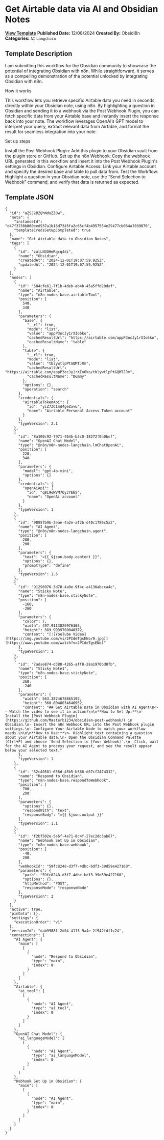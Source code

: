 # Get Airtable data via AI and Obsidian Notes

**[View Template](https://n8n.io/workflows/2615-/)**  **Published Date:** 12/08/2024  **Created By:** Obsidi8n  **Categories:** `AI` `Langchain`  

## Template Description

I am submitting this workflow for the Obsidian community to showcase the potential of integrating Obsidian with n8n. While straightforward, it serves as a compelling demonstration of the potential unlocked by integrating Obsidian with n8n.

How it works

This workflow  lets you retrieve specific Airtable data you need in seconds, directly within your Obsidian note, using n8n. By highlighting a question in Obsidian and sending it to a webhook via the Post Webhook Plugin, you can fetch specific data from your Airtable base and instantly insert the response back into your note. The workflow leverages OpenAI’s GPT model to interpret your query, extract relevant data from Airtable, and format the result for seamless integration into your note.

Set up steps

Install the Post Webhook Plugin: Add this plugin to your Obsidian vault from the plugin store or GitHub.
Set up the n8n Webhook: Copy the webhook URL generated in this workflow and insert it into the Post Webhook Plugin's settings in Obsidian.
Configure Airtable Access: Link your Airtable account and specify the desired base and table to pull data from.
Test the Workflow: Highlight a question in your Obsidian note, use the “Send Selection to Webhook” command, and verify that data is returned as expected.

## Template JSON

```
{
  "id": "aZSJ2BZQhNduZZ8w",
  "meta": {
    "instanceId": "d47f3738b860eed937a1b18d7345fa2c65cf4b4957554e29477cb064a7039870",
    "templateCredsSetupCompleted": true
  },
  "name": "Get Airtable data in Obsidian Notes",
  "tags": [
    {
      "id": "zalLN3OHeRqcq4di",
      "name": "Obsidian",
      "createdAt": "2024-12-01T19:07:59.925Z",
      "updatedAt": "2024-12-01T19:07:59.925Z"
    }
  ],
  "nodes": [
    {
      "id": "584cfe61-7f1b-4deb-ab4b-45a5ffd20daf",
      "name": "Airtable",
      "type": "n8n-nodes-base.airtableTool",
      "position": [
        540,
        340
      ],
      "parameters": {
        "base": {
          "__rl": true,
          "mode": "list",
          "value": "appP3ocJy1rXIo6ko",
          "cachedResultUrl": "https://airtable.com/appP3ocJy1rXIo6ko",
          "cachedResultName": "table"
        },
        "table": {
          "__rl": true,
          "mode": "list",
          "value": "tblywtlpPtGQMTJRm",
          "cachedResultUrl": "https://airtable.com/appP3ocJy1rXIo6ko/tblywtlpPtGQMTJRm",
          "cachedResultName": "Dummy"
        },
        "options": {},
        "operation": "search"
      },
      "credentials": {
        "airtableTokenApi": {
          "id": "yiZ7ZC1md4geZovu",
          "name": "Airtable Personal Access Token account"
        }
      },
      "typeVersion": 2.1
    },
    {
      "id": "8a100c92-7971-464b-b3c0-18272f0a0bef",
      "name": "OpenAI Chat Model",
      "type": "@n8n/n8n-nodes-langchain.lmChatOpenAi",
      "position": [
        220,
        340
      ],
      "parameters": {
        "model": "gpt-4o-mini",
        "options": {}
      },
      "credentials": {
        "openAiApi": {
          "id": "q8L9oWVM7QyzYEE5",
          "name": "OpenAi account"
        }
      },
      "typeVersion": 1
    },
    {
      "id": "98887b9b-2eae-4a2e-af2b-d40c1786c5a2",
      "name": "AI Agent",
      "type": "@n8n/n8n-nodes-langchain.agent",
      "position": [
        280,
        200
      ],
      "parameters": {
        "text": "={{ $json.body.content }}",
        "options": {},
        "promptType": "define"
      },
      "typeVersion": 1.6
    },
    {
      "id": "91296976-3d78-4a9e-9f4c-a4136abcca4e",
      "name": "Sticky Note",
      "type": "n8n-nodes-base.stickyNote",
      "position": [
        -160,
        -260
      ],
      "parameters": {
        "color": 7,
        "width": 497.9113826976365,
        "height": 389.9939760040372,
        "content": "[![YouTube Video](https://img.youtube.com/vi/2PIdeTgsENo/0.jpg)](https://www.youtube.com/watch?v=2PIdeTgsENo)"
      },
      "typeVersion": 1
    },
    {
      "id": "7adae874-d388-4265-aff8-28a1970bd0fb",
      "name": "Sticky Note1",
      "type": "n8n-nodes-base.stickyNote",
      "position": [
        360,
        -240
      ],
      "parameters": {
        "width": 563.3824678865192,
        "height": 368.0048034646952,
        "content": "## Get Airtable Data in Obsidian with AI Agent\n<-- Watch the video to see it in action!\n\n**How to Set Up:**\n- Install the [Post Webhook Plugin](https://github.com/Masterb1234/obsidian-post-webhook/) in Obsidian.\n- Insert the n8n Webhook URL into the Post Webhook plugin settings.\n- Configure Your Airtable Node to match your workflow needs.\n\n\n**How to Use:**\n- Highlight text containing a question about your Airtable data.\n- Open the Obsidian Command Palette (Ctrl+P) and choose 'Send Selection to [Your Webhook]'.\n- Click, wait for the AI Agent to process your request, and see the result appear below your selected text."
      },
      "typeVersion": 1
    },
    {
      "id": "52c40581-656d-45b5-b366-d67cf2474312",
      "name": "Respond to Obsidian",
      "type": "n8n-nodes-base.respondToWebhook",
      "position": [
        700,
        200
      ],
      "parameters": {
        "options": {},
        "respondWith": "text",
        "responseBody": "={{ $json.output }}"
      },
      "typeVersion": 1.1
    },
    {
      "id": "f2bf502e-5e6f-4e71-8c4f-27ec2dc5ab67",
      "name": "Webhook Set Up in Obsidian",
      "type": "n8n-nodes-base.webhook",
      "position": [
        -40,
        200
      ],
      "webhookId": "59fc8248-d3f7-4dbc-bdf3-39d59e427160",
      "parameters": {
        "path": "59fc8248-d3f7-4dbc-bdf3-39d59e427160",
        "options": {},
        "httpMethod": "POST",
        "responseMode": "responseNode"
      },
      "typeVersion": 2
    }
  ],
  "active": true,
  "pinData": {},
  "settings": {
    "executionOrder": "v1"
  },
  "versionId": "dab99881-2d04-4113-9a4e-2f942fdf1c24",
  "connections": {
    "AI Agent": {
      "main": [
        [
          {
            "node": "Respond to Obsidian",
            "type": "main",
            "index": 0
          }
        ]
      ]
    },
    "Airtable": {
      "ai_tool": [
        [
          {
            "node": "AI Agent",
            "type": "ai_tool",
            "index": 0
          }
        ]
      ]
    },
    "OpenAI Chat Model": {
      "ai_languageModel": [
        [
          {
            "node": "AI Agent",
            "type": "ai_languageModel",
            "index": 0
          }
        ]
      ]
    },
    "Webhook Set Up in Obsidian": {
      "main": [
        [
          {
            "node": "AI Agent",
            "type": "main",
            "index": 0
          }
        ]
      ]
    }
  }
}
```
